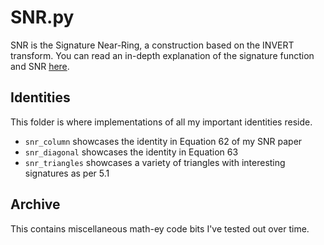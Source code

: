 # SNR.py

SNR is the Signature Near-Ring, a construction based on the INVERT transform. You can read an in-depth explanation of
the signature function and SNR 
[here](https://complexor.files.wordpress.com/2020/10/recursive-signatures-and-the-signature-left-near-ring.pdf).

## Identities

This folder is where implementations of all my important identities reside.

* `snr_column` showcases the identity in Equation 62 of my SNR paper
* `snr_diagonal` showcases the identity in Equation 63
* `snr_triangles` showcases a variety of triangles with interesting signatures as per 5.1

## Archive

This contains miscellaneous math-ey code bits I've tested out over time.